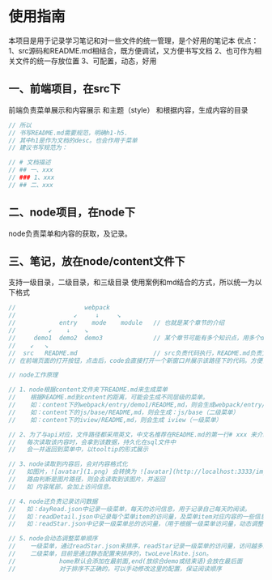 # 使用指南
本项目是用于记录学习笔记和对一些文件的统一管理，是个好用的笔记本
优点：
1、src源码和README.md相结合，既方便调试，又方便书写文档
2、也可作为相关文件的统一存放位置
3、可配置，动态，好用

## 一、前端项目，在src下
前端负责菜单展示和内容展示
和主题（style）
和根据内容，生成内容的目录
```js
// 所以
// 书写README.md需要规范，明确h1-h5.
// 其中h1是作为文档的desc。也会作用于菜单
// 建议书写规范为：

// # 文档描述
// ## 一、xxx
// ### 1、xxx
// ## 二、xxx
```

## 二、node项目，在node下
node负责菜单和内容的获取，及记录。

## 三、笔记，放在node/content文件下
支持一级目录，二级目录，和三级目录
使用案例和md结合的方式，所以统一为以下格式
```js
//                   webpack
//                ↙︎     ↓     ↘︎
//            entry    mode    module   // 也就是某个章节的介绍
//         ↙︎    ↓    ↘︎ 
//     demo1  demo2  demo3              // 某个章节可能有多个知识点，用多个demo的形式来介绍
//    ↙︎   ↘︎
//  src   README.md                     // src负责代码执行，README.md负责文档介绍
// 在前端页面的打开按钮，点击后，code会直接打开一个新窗口并展示该路径下的代码。方便调试src或修改README.mds
```

```js
// node工作原理

// 1、node根据content文件夹下README.md来生成菜单
//    根据README.md到content的距离，可能会生成不同层级的菜单。
//    如：content下的webpack/entry/demo1/README,md，则会生成webpack/entry/demo1（三级菜单）
//    如：content下的js/base/README,md，则会生成：js/base（二级菜单）
//    如：content下的iview/README,md，则会生成 iview（一级菜单）

// 2、为了与api对应，文件路径都采用英文，中文名推荐在README.md的第一行# xxx 来介绍
//   每次读取该内容时，会拿到该数据，持久化在sql文件中
//   会一并返回到菜单中，以tooltip的形式展示

// 3、node读取到内容后，会对内容格式化
//   如图片，![avatar](1.png) 会转换为 ![avatar](http://localhost:3333/img/1.png)
//   路由判断是图片路径，则会去读取到该图片，并返回
//   如 内容尾部，会加上访问信息。

// 4、node还负责记录访问数据
//   如：dayRead.json中记录一级菜单，每天的访问信息，用于记录自己每天的阅读。
//   如：readDetail.json中记录每个菜单item的访问量，及菜单item对应内容的一些信息。
//   如：readStar.json中记录一级菜单总的访问量，（用于根据一级菜单访问量，动态调整一级菜单的顺序）

// 5、node会动态调整菜单顺序
//    一级菜单，通过readStar.json来排序，readStar记录一级菜单的访问量，访问越多的，则排序靠前
//    二级菜单，目前是通过静态配置来排序的，twoLevelRate.json。
//            home默认会添加在最前面,end(放综合demo或结束语)会放在最后面
//            对于排序不正确的，可以手动修改这里的配置，保证阅读顺序
```